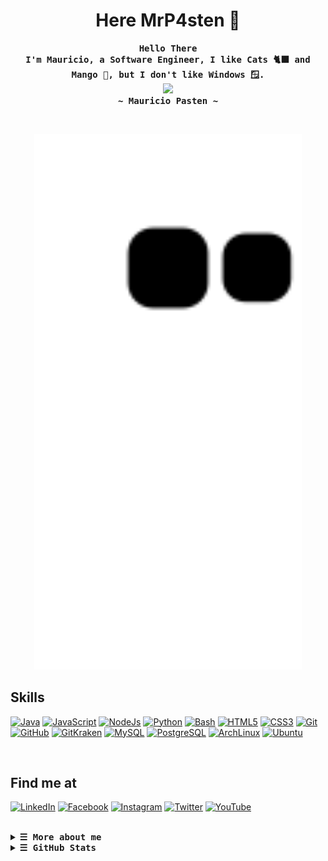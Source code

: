 <h1 align="center">Here MrP4sten 🚀</h1>

<!-- Profile -->
  <p align="center">
    <samp>
      <b>
        Hello There
      <br>
        I'm Mauricio, a Software Engineer, I like Cats 🐈‍⬛ and Mango 🥭, but I don't like Windows 🪟.
      </b>
      <br>
        <image src="https://readme-typing-svg.herokuapp.com?font=JetBrainsMono+Nerd+Font&size=14&pause=1000&color=7A95C9&center=true&width=435&lines=To+infinity+and+beyond.">
      <br>
      <b>
         ~ Mauricio Pasten ~
      </b>    </samp>
  </p>
<br>

<!-- contribution snake -->
<p align="center">
    <img alt="contribution snake" width="85%" src="https://raw.githubusercontent.com/1amSimp1e/1amSimp1e/544749532955a2438af7a7934a17731aa0ea1b43/github-contribution-grid-snake.svg" />
</p>

## Skills

[![Java](https://img.shields.io/badge/Java-fa0202?style=for-the-badge&logo=openjdk&logoColor=white&labelColor=101010)]()
[![JavaScript](https://img.shields.io/badge/JavaScript-F7DF1E?style=for-the-badge&logo=javascript&logoColor=white&labelColor=101010)]()
[![NodeJs](https://img.shields.io/badge/Node.JS-339933?style=for-the-badge&logo=node.js&logoColor=white&labelColor=101010)]()
[![Python](https://img.shields.io/badge/Python-cf870c?style=for-the-badge&logo=python&logoColor=white&labelColor=101010)]()
[![Bash](https://img.shields.io/badge/Bash-4EAA25?style=for-the-badge&logo=gnubash&logoColor=white&labelColor=101010)]()
[![HTML5](https://img.shields.io/badge/HTML5-E34F26?style=for-the-badge&logo=html5&logoColor=white&labelColor=101010)]()
[![CSS3](https://img.shields.io/badge/CSS3-1572B6?style=for-the-badge&logo=css3&logoColor=white&labelColor=101010)]()
[![Git](https://img.shields.io/badge/Git-F05032?style=for-the-badge&logo=git&logoColor=white&labelColor=101010)]()
[![GitHub](https://img.shields.io/badge/GitHub-181717?style=for-the-badge&logo=github&logoColor=white&labelColor=101010)]()
[![GitKraken](https://img.shields.io/badge/GitKraken-179287?style=for-the-badge&logo=gitkraken&logoColor=white&labelColor=101010)]()
[![MySQL](https://img.shields.io/badge/MySQL-4479A1?style=for-the-badge&logo=mysql&logoColor=white&labelColor=101010)]()
[![PostgreSQL](https://img.shields.io/badge/PostgreSQL-4169E1?style=for-the-badge&logo=postgresql&logoColor=white&labelColor=101010)]()
[![ArchLinux](https://img.shields.io/badge/ArchLinux-1793D1?style=for-the-badge&logo=archlinux&logoColor=white&labelColor=101010)]()
[![Ubuntu](https://img.shields.io/badge/Ubuntu-E95420?style=for-the-badge&logo=ubuntu&logoColor=white&labelColor=101010)]()

</br>

## Find me at

[![LinkedIn](https://img.shields.io/badge/LinkedIn-Mauricio_Pasten-0077B5?style=for-the-badge&logo=linkedin&logoColor=white&labelColor=101010)](https://www.linkedin.com/in/mauricio-pasten-1b7a0a198/)
[![Facebook](https://img.shields.io/badge/Facebook-Mauricio_Pasten-1877F2?style=for-the-badge&logo=facebook&logoColor=white&labelColor=101010)](https://www.facebook.com/mrpasten.diana/)
[![Instagram](https://img.shields.io/badge/Instagram-@mrp4sten-E4405F?style=for-the-badge&logo=instagram&logoColor=white&labelColor=101010)](https://www.instagram.com/mrp4sten/)
[![Twitter](https://img.shields.io/badge/Twitter-@MrP4sten-1DA1F2?style=for-the-badge&logo=twitter&logoColor=white&labelColor=101010)](https://twitter.com/MrP4sten)
[![YouTube](https://img.shields.io/badge/YouTube-MrP4sten-FF0000?style=for-the-badge&logo=youtube&logoColor=white&labelColor=101010)](https://www.youtube.com/channel/UC33sQ9ltCkOa-tyUeRZWOGw)

</br>

<details>
  <summary>
    <samp>
      <b>&#9776; More about me</b>
    </samp>
  </summary>
 <div align="center">
  <p>I'm a Jr Fullstack Developer for more than two years.</p>
  
  <p>IT student since 2016 and next year 2023 I will become an IT Engineer, Full Stack and DevOps Developer, In 2019 I became a Computer Technician At the end of 2021 I became a Senior IT Technician.📆</p>
  
  <p>My goal is to become a Full Stack Senior Developer and I hope at some point to share my experience and passion for technology with the community.📚<p>
  
  <p>I currently have experience developing web applications and maintaining web services and applications built with technologies such as Java, JavaScript, NodeJS, MongoDB, Mysql, MSSQL, PostgreSQL, CSS, HTML5, using tools such as SonarQube and Git for CI/CD, Handling Bash Scripting and controlling my working environment with Zsh and Arch Linux. 💻🐧<p>
 </div>

</details>

<details>
 <summary>
  <samp>
   <b>&#9776; GitHub Stats</b>
  </samp>
 </summary>
 <div align="center">
  <img src="https://github-readme-stats.vercel.app/api?username=mrp4sten&show_icons=true&theme=blue-green"> 
 </div>
 <div align="center">
  <img src="https://github-readme-stats.vercel.app/api/top-langs/?username=mrp4sten&layout=donut&theme=blue-green"> 
 </div>
</details>
